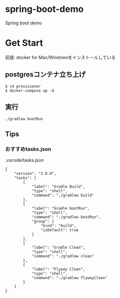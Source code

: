# spring-boot-demo
Spring boot demo

# Get Start
前提: docker for Mac/Windowsをインストールしている

## postgresコンテナ立ち上げ
`$ cd provisioner`  
`$ docker-compose up -d`

## 実行
`./gradlew bootRun`

## Tips
### おすすめtasks.json
.vscode/tasks.json
```
{
    "version": "2.0.0",
    "tasks": [
        {
            "label": "Gradle Build",
            "type": "shell",
            "command": "./gradlew build"
        },
        {
            "label": "Gradle bootRun",
            "type": "shell",
            "command": "./gradlew bootRun",
            "group": {
                "kind": "build",
                "isDefault": true
            }
        },
        {
            "label": "Gradle Clean",
            "type": "shell",
            "command": "./gradlew clean"
        },
        {
            "label": "Flyway Clean",
            "type": "shell",
            "command": "./gradlew flywayClean"
        }
    ]
}
```